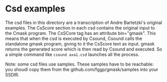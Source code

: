 Csd examples
========

The csd files in this directory are a transcription of Andre Bartetzki's original
examples. The CsScore section in each csd contains the original input to the Cmask
program. The CsSCore tag has an attribute bin="gmask". This means that when the
csd is executed by Csound, Csound calls the standalone gmask program, giving to
it the CsScore text as input. gmask returns the generated score which is then read
by Csound and executed. So a simple command like `csound axa1.csd` launches
all the process.  

Note: some csd files use samples. These samples have to be reachable: you shoudl copy
them from the github.com/fggp/gmask/samples into your SSDIR.
